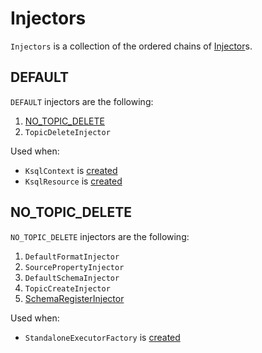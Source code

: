 # Injectors

`Injectors` is a collection of the ordered chains of [Injector](Injector.md)s.

## <span id="DEFAULT"> DEFAULT

`DEFAULT` injectors are the following:

1. [NO_TOPIC_DELETE](#NO_TOPIC_DELETE)
1. `TopicDeleteInjector`

Used when:

* `KsqlContext` is [created](embedded/KsqlContext.md#create)
* `KsqlResource` is [created](rest/KsqlResource.md#create)

## <span id="NO_TOPIC_DELETE"> NO_TOPIC_DELETE

`NO_TOPIC_DELETE` injectors are the following:

1. `DefaultFormatInjector`
1. `SourcePropertyInjector`
1. `DefaultSchemaInjector`
1. `TopicCreateInjector`
1. [SchemaRegisterInjector](SchemaRegisterInjector.md)

Used when:

* `StandaloneExecutorFactory` is [created](headless/StandaloneExecutorFactory.md#create)

